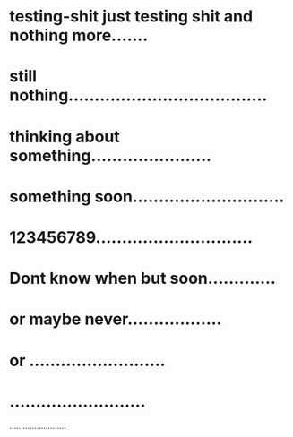 # testing-shit just testing shit and  nothing more.......
# still nothing......................................
# thinking about something.......................
# something soon.............................
# 123456789..............................
# Dont know when but soon.............
# or maybe never..................
# or ..........................
# ..........................
.........................
